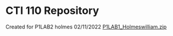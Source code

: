# CTI 110 Repository
Created for P1LAB2
holmes
02/11/2022
[P1LAB1_Holmeswilliam.zip](https://github.com/Holmesw5428/cti110/files/8052478/P1LAB1_Holmeswilliam.zip)
